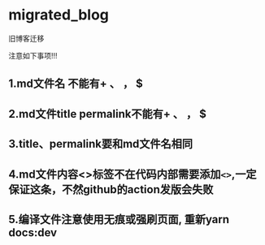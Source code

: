 # migrated_blog
旧博客迁移


注意如下事项!!!
## 1.md文件名 不能有+ 、 ， $ 
## 2.md文件title permalink不能有+ 、 ， $ 
## 3.title、permalink要和md文件名相同
## 4.md文件内容<>标签不在代码内部需要添加`<>`,一定保证这条，不然github的action发版会失败
## 5.编译文件注意使用无痕或强刷页面, 重新yarn docs:dev
